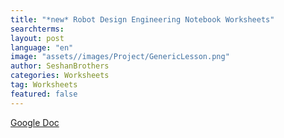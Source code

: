```yaml
---
title: "*new* Robot Design Engineering Notebook Worksheets"
searchterms:
layout: post
language: "en"
image: "assets//images/Project/GenericLesson.png"
author: SeshanBrothers
categories: Worksheets
tag: Worksheets
featured: false
---
```


<a href="https://docs.google.com/presentation/d/1bHcEFAwqHn_I0OliOS8kIddqkIwpXjWjLflRJIpV-eQ/edit?usp=sharing">Google Doc</a>
